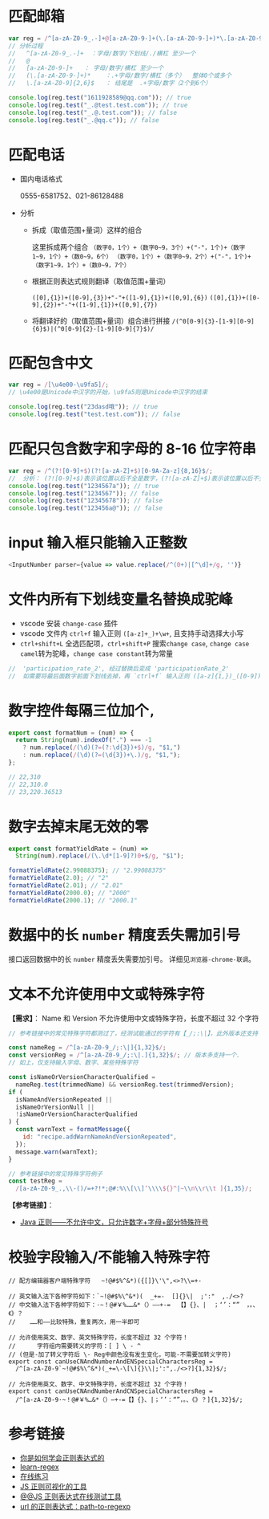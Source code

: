 # 匹配邮箱

```js
var reg = /^[a-zA-Z0-9_.-]+@[a-zA-Z0-9-]+(\.[a-zA-Z0-9-]+)*\.[a-zA-Z0-9]{2,6}$/;
// 分析过程
//   ^[a-zA-Z0-9_.-]+  ：字母/数字/下划线/./横杠 至少一个
//   @
//   [a-zA-Z0-9-]+   ： 字母/数字/横杠 至少一个
//   (\.[a-zA-Z0-9-]+)*    ：.+字母/数字/横杠（多个）  整体0个或多个
//   \.[a-zA-Z0-9]{2,6}$   ： 结尾是  .+字母/数字（2个到6个）

console.log(reg.test("1611928589@qq.com")); // true
console.log(reg.test("_.@test.test.com")); // true
console.log(reg.test("_.@.test.com")); // false
console.log(reg.test("_.@qq.c")); // false
```

# 匹配电话

- 国内电话格式

  0555-6581752、021-86128488

- 分析

  - 拆成（取值范围+量词）这样的组合

    这里拆成两个组合
    `（数字0，1个）+（数字0~9，3个）+("-"，1个)+（数字1~9，1个）+（数0~9，6个）`
    `（数字0，1个）+（数字0~9，2个）+("-"，1个)+（数字1~9，1个）+（数0~9，7个）`

  - 根据正则表达式规则翻译（取值范围+量词）

    `([0],{1})+([0-9],{3})+"-"+([1-9],{1})+([0,9],{6})`
    `([0],{1})+([0-9],{2})+"-"+([1-9],{1})+([0,9],{7})`

  - 将翻译好的（取值范围+量词）组合进行拼接
    `/(^0[0-9]{3}-[1-9][0-9]{6}$)|(^0[0-9]{2}-[1-9][0-9]{7}$)/`

# 匹配包含中文

```js
var reg = /[\u4e00-\u9fa5]/;
// \u4e00是Unicode中汉字的开始，\u9fa5则是Unicode中汉字的结束

console.log(reg.test("23dasd哦")); // true
console.log(reg.test("test.test.com")); // false
```

# 匹配只包含数字和字母的 8-16 位字符串

```js
var reg = /^(?![0-9]+$)(?![a-zA-Z]+$)[0-9A-Za-z]{8,16}$/;
//  分析： (?![0-9]+$)表示该位置以后不全是数字，(?![a-zA-Z]+$)表示该位置以后不全是字母
console.log(reg.test("1234567a")); // true
console.log(reg.test("1234567")); // false
console.log(reg.test("12345678")); // false
console.log(reg.test("123456a@")); // false
```

# input 输入框只能输入正整数

```js
<InputNumber parser={value => value.replace(/^(0+)|[^\d]+/g, '')}
```

# 文件内所有下划线变量名替换成驼峰

- vscode 安装 `change-case` 插件
- vscode 文件内 `ctrl+f` 输入正则 `([a-z]+_)+\w+`, 且支持手动选择大小写
- `ctrl+shift+L` 全选匹配项，`ctrl+shift+P` 搜索`change case`, `change case camel`转为驼峰，`change case constant`转为常量

```js
//  'participation_rate_2', 经过替换后变成 'participationRate_2'
//  如需要将最后面数字前面下划线去掉，再 `ctrl+f` 输入正则 ([a-z]{1,})_([0-9])，加上替换 $1$2，即可解决
```

# 数字控件每隔三位加个`,`

```js
export const formatNum = (num) => {
  return String(num).indexOf(".") === -1
    ? num.replace(/(\d)(?=(?:\d{3})+$)/g, "$1,")
    : num.replace(/(\d)(?=(\d{3})+\.)/g, "$1,");
};

// 22,310
// 22,310.0
// 23,220.36513
```

# 数字去掉末尾无效的零

```js
export const formatYieldRate = (num) =>
  String(num).replace(/(\.\d*[1-9]?)0+$/g, "$1");

formatYieldRate(2.99088375); // "2.99088375"
formatYieldRate(2.0); // "2"
formatYieldRate(2.01); // "2.01"
formatYieldRate(2000.0); // "2000"
formatYieldRate(2000.1); // "2000.1"
```

# 数据中的长 `number` 精度丢失需加引号

接口返回数据中的长 `number` 精度丢失需要加引号。
详细见`浏览器-chrome-联调`。

# 文本不允许使用中文或特殊字符

**【需求】**： Name 和 Version 不允许使用中文或特殊字符，长度不超过 32 个字符

```js
// 参考链接中的常见特殊字符都测过了，经测试能通过的字符有【_/;:\|】，此外版本还支持【.】

const nameReg = /^[a-zA-Z0-9_/;:\|]{1,32}$/;
const versionReg = /^[a-zA-Z0-9_/;:\|.]{1,32}$/; // 版本多支持一个.
// 如上，仅支持输入字母、数字、某些特殊字符

const isNameOrVersionCharacterQualified =
  nameReg.test(trimmedName) && versionReg.test(trimmedVersion);
if (
  isNameAndVersionRepeated ||
  isNameOrVersionNull ||
  !isNameOrVersionCharacterQualified
) {
  const warnText = formatMessage({
    id: "recipe.addWarnNameAndVersionRepeated",
  });
  message.warn(warnText);
}
```

```jsx
// 参考链接中的常见特殊字符例子
const testReg =
  /[a-zA-Z0-9_.,\\-()/=+?!*;@#:%\\[\\]‘\\\\${}^|~\\n\\r\\t ]{1,35}/;
```

**【参考链接】**：

- [Java 正则——不允许中文，只允许数字+字母+部分特殊符号](https://cloud.tencent.com/developer/article/1764738?ivk_sa=1024320u)

# 校验字段输入/不能输入特殊字符

```tsx
// 配方编辑器客户端特殊字符   ~!@#$%^&*)({[]}\'\",<>?\\=+-

// 英文输入法下各种字符如下：`~!@#$%\^&*)(  _+=-  []{}\|  ;':"  ,./<>?
// 中文输入法下各种字符如下：·~！@#￥%……&*（）——+-=  【】{}、|  ；‘’：“”  ，。、《》？
//    ……和——比较特殊，重复两次，用一半即可

// 允许使用英文、数字、英文特殊字符，长度不超过 32 个字符！
//      字符组内需要转义的字符：[ ] \ - ^
// (但是-加了转义字符后 \- Reg中颜色没有发生变化，可能-不需要加转义字符)
export const canUseCNAndNumberAndENSpecialCharactersReg =
  /^[a-zA-Z0-9`~!@#$%\^&*)(_+=\-\[\]{}\\|;':",./<>?]{1,32}$/;

// 允许使用英文、数字、中文特殊字符，长度不超过 32 个字符！
export const canUseCNAndNumberAndCNSpecialCharactersReg =
  /^[a-zA-Z0-9·~！@#￥%…&*（）—+-=【】{}、|；‘’：“”，。、《》？]{1,32}$/;
```

# 参考链接

- [你是如何学会正则表达式的](https://www.zhihu.com/question/48219401/answer/742444326)
- [learn-regex](https://github.com/ziishaned/learn-regex)
- [在线练习](https://regex101.com/r/xc9GkU/1)
- [JS 正则可视化的工具](https://regexper.com/#%28%5Ba-z%5D%2B_%29%2B%5Cw%2B)
- [@@JS 正则表达式在线测试工具](http://tools.jb51.net/regex/javascript)
- [url 的正则表达式：path-to-regexp](https://www.jianshu.com/p/7d2dbfdd1b0f)
